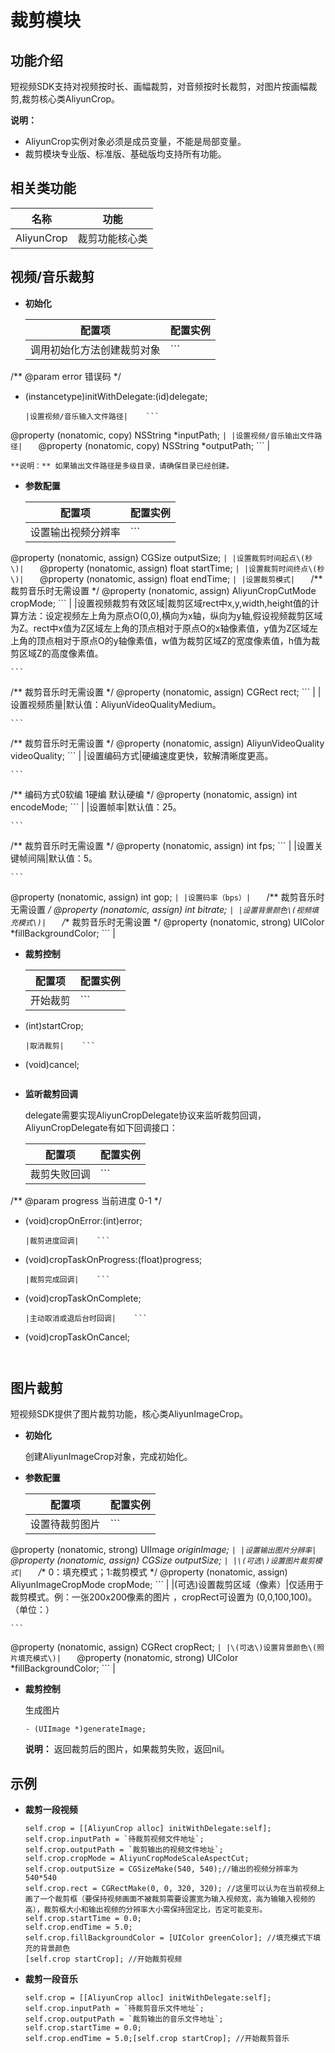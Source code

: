 # 裁剪模块

## 功能介绍

短视频SDK支持对视频按时长、画幅裁剪，对音频按时长裁剪，对图片按画幅裁剪,裁剪核心类AliyunCrop。

**说明：**

-   AliyunCrop实例对象必须是成员变量，不能是局部变量。
-   裁剪模块专业版、标准版、基础版均支持所有功能。

## 相关类功能

|名称|功能|
|--|--|
|AliyunCrop|裁剪功能核心类|

## 视频/音乐裁剪

-   **初始化**

    |配置项|配置实例|
    |---|----|
    |调用初始化方法创建裁剪对象|    ```
/**
@param error 错误码
*/ 
- (instancetype)initWithDelegate:(id<AliyunCropDelegate>)delegate;
    ``` |
    |设置视频/音乐输入文件路径|    ```
@property (nonatomic, copy) NSString *inputPath;
    ``` |
    |设置视频/音乐输出文件路径|    ```
@property (nonatomic, copy) NSString *outputPath;
    ``` |

    **说明：** 如果输出文件路径是多级目录，请确保目录已经创建。

-   **参数配置**

    |配置项|配置实例|
    |---|----|
    |设置输出视频分辨率|    ```
@property (nonatomic, assign) CGSize outputSize;
    ``` |
    |设置裁剪时间起点\(秒\)|    ```
@property (nonatomic, assign) float startTime;
    ``` |
    |设置裁剪时间终点\(秒\)|    ```
@property (nonatomic, assign) float endTime;
    ``` |
    |设置裁剪模式|    ```
/**
裁剪音乐时无需设置
*/
@property (nonatomic, assign) AliyunCropCutMode cropMode;
    ``` |
    |设置视频裁剪有效区域|裁剪区域rect中x,y,width,height值的计算方法：设定视频左上角为原点O\(0,0\),横向为x轴，纵向为y轴,假设视频裁剪区域为Z。rect中x值为Z区域左上角的顶点相对于原点O的x轴像素值，y值为Z区域左上角的顶点相对于原点O的y轴像素值，w值为裁剪区域Z的宽度像素值，h值为裁剪区域Z的高度像素值。

    ```
/**
裁剪音乐时无需设置
*/
@property (nonatomic, assign) CGRect rect;
    ``` |
    |设置视频质量|默认值：AliyunVideoQualityMedium。

    ```
/**
裁剪音乐时无需设置
*/
@property (nonatomic, assign) AliyunVideoQuality videoQuality;
    ``` |
    |设置编码方式|硬编速度更快，软解清晰度更高。

    ```
/**
编码方式0软编  1硬编 默认硬编
*/
@property (nonatomic, assign) int encodeMode;
    ``` |
    |设置帧率|默认值：25。

    ```
/**
裁剪音乐时无需设置
*/
@property (nonatomic, assign) int fps;
    ``` |
    |设置关键帧间隔|默认值：5。

    ```
@property (nonatomic, assign) int gop;
    ``` |
    |设置码率（bps）|    ```
/**
裁剪音乐时无需设置
*/
@property (nonatomic, assign) int bitrate;
    ``` |
    |设置背景颜色\(视频填充模式\)|    ```
/**
裁剪音乐时无需设置
*/
@property (nonatomic, strong) UIColor *fillBackgroundColor;
    ``` |

-   **裁剪控制**

    |配置项|配置实例|
    |---|----|
    |开始裁剪|    ```
- (int)startCrop;
    ``` |
    |取消裁剪|    ```
- (void)cancel;
    ``` |

-   **监听裁剪回调**

    delegate需要实现AliyunCropDelegate协议来监听裁剪回调，AliyunCropDelegate有如下回调接口：

    |配置项|配置实例|
    |---|----|
    |裁剪失败回调|    ```
/**
@param progress 当前进度 0-1
*/
- (void)cropOnError:(int)error;
    ``` |
    |裁剪进度回调|    ```
- (void)cropTaskOnProgress:(float)progress;
    ``` |
    |裁剪完成回调|    ```
- (void)cropTaskOnComplete;
    ``` |
    |主动取消或退后台时回调|    ```
- (void)cropTaskOnCancel;
    ``` |


## 图片裁剪

短视频SDK提供了图片裁剪功能，核心类AliyunImageCrop。

-   **初始化**

    创建AliyunImageCrop对象，完成初始化。

-   **参数配置**

    |配置项|配置实例|
    |---|----|
    |设置待裁剪图片|    ```
@property (nonatomic, strong) UIImage *originImage;
    ``` |
    |设置输出图片分辨率|    ```
@property (nonatomic, assign) CGSize outputSize;
    ``` |
    |\(可选\)设置图片裁剪模式|    ```
/**
0：填充模式；1:裁剪模式
*/
@property (nonatomic, assign) AliyunImageCropMode cropMode;
    ``` |
    |\(可选\)设置裁剪区域（像素）|仅适用于裁剪模式。例：一张200x200像素的图片 ，cropRect可设置为 \(0,0,100,100\)。（单位：）

    ```
@property (nonatomic, assign) CGRect cropRect;
    ``` |
    |\(可选\)设置背景颜色\(照片填充模式\)|    ```
@property (nonatomic, strong) UIColor *fillBackgroundColor;
    ``` |

-   **裁剪控制**

    生成图片

    ```
    - (UIImage *)generateImage;
    ```

    **说明：** 返回裁剪后的图片，如果裁剪失败，返回nil。


## 示例

-   **裁剪一段视频**

    ```
    self.crop = [[AliyunCrop alloc] initWithDelegate:self];
    self.crop.inputPath = `待裁剪视频文件地址`;
    self.crop.outputPath = `裁剪输出的视频文件地址`;
    self.crop.cropMode = AliyunCropModeScaleAspectCut;
    self.crop.outputSize = CGSizeMake(540, 540);//输出的视频分辨率为540*540
    self.crop.rect = CGRectMake(0, 0, 320, 320); //这里可以认为在当前视频上画了一个裁剪框（要保持视频画面不被裁剪需要设置宽为输入视频宽，高为输输入视频的高），裁剪框大小和输出视频的分辨率大小需保持固定比，否定可能变形。
    self.crop.startTime = 0.0;
    self.crop.endTime = 5.0;
    self.crop.fillBackgroundColor = [UIColor greenColor]; //填充模式下填充的背景颜色
    [self.crop startCrop]; //开始裁剪视频
    ```

-   **裁剪一段音乐**

    ```
    self.crop = [[AliyunCrop alloc] initWithDelegate:self];
    self.crop.inputPath = `待裁剪音乐文件地址`;
    self.crop.outputPath = `裁剪输出的音乐文件地址`;
    self.crop.startTime = 0.0;
    self.crop.endTime = 5.0;[self.crop startCrop]; //开始裁剪音乐
    ```


